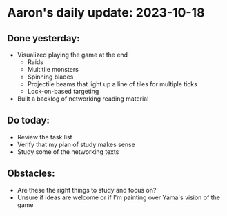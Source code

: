 # Aaron's daily update: 2023-10-18

## Done yesterday:
- Visualized playing the game at the end
  - Raids
  - Multitile monsters
  - Spinning blades
  - Projectile beams that light up a line of tiles for multiple ticks
  - Lock-on-based targeting
- Built a backlog of networking reading material

## Do today:
- Review the task list
- Verify that my plan of study makes sense
- Study some of the networking texts

## Obstacles: 
 - Are these the right things to study and focus on?
 - Unsure if ideas are welcome or if I'm painting over Yama's vision of the game
